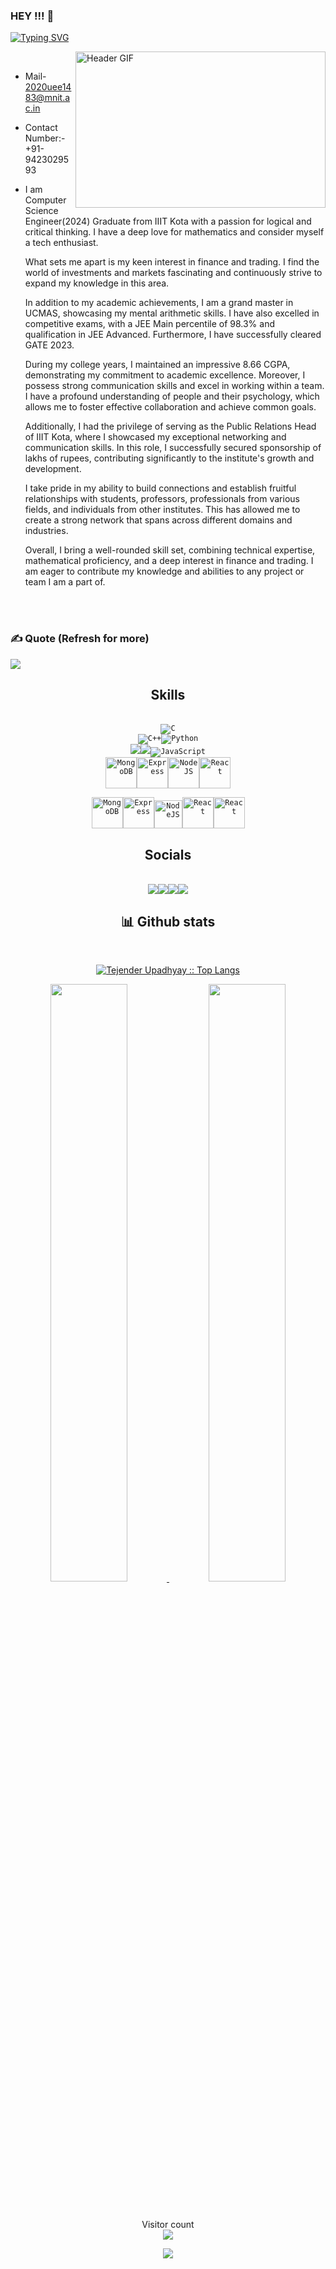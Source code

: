 ### HEY !!! 👋


[![Typing SVG](https://readme-typing-svg.herokuapp.com?font=Merriweather&size=25&duration=4000&pause=1000&color=red&background=00FFE400&center=true&width=435&lines=Komal+Kshirsagar+This+Side+.....;Electronics+Communication+Engineering+Graduate;MNIT+Jaipur+(ECE)+2024)](https://git.io/typing-svg)




<img align="right"  alt="Header GIF" src="https://media4.giphy.com/media/qgQUggAC3Pfv687qPC/giphy.gif?cid=ecf05e47po12uvhx7ohkxzpqtsa0y40whzy4awdtbfczeem0&rid=giphy.gif&ct=g" width="400" height="250" />


<br>

<!--
Profileme.dev
--->

* Mail- [2020uee1483@mnit.ac.in](mailto:2020uee1483@mnit.ac.in)
* Contact Number:- +91-9423029593
* I am Computer Science Engineer(2024) Graduate from IIIT Kota with a passion for logical and critical thinking. I have a deep love for mathematics and  consider myself a tech enthusiast.

  What sets me apart is my keen interest in finance and trading. I find the world of investments and markets fascinating and continuously strive to expand my   knowledge in this area.

  In addition to my academic achievements, I am a grand master in UCMAS, showcasing my mental arithmetic skills. I have also excelled in competitive exams, with a JEE Main percentile of 98.3% and qualification in JEE Advanced. Furthermore, I have successfully cleared GATE 2023.

  During my college years, I maintained an impressive 8.66 CGPA, demonstrating my commitment to academic excellence. Moreover, I possess strong communication skills and excel in working within a team. I have a profound understanding of people and their psychology, which allows me to foster effective collaboration and achieve common goals.

  Additionally, I had the privilege of serving as the Public Relations Head of IIIT Kota, where I showcased my exceptional networking and communication skills. In this role, I successfully secured sponsorship of lakhs of rupees, contributing significantly to the institute's growth and development.

  I take pride in my ability to build connections and establish fruitful relationships with students, professors, professionals from various fields, and individuals from other institutes. This has allowed me to create a strong network that spans across different domains and industries.

  Overall, I bring a well-rounded skill set, combining technical expertise, mathematical proficiency, and a deep interest in finance and trading. I am eager to contribute my knowledge and abilities to any project or team I am a part of.


<br>
<br>

### ✍️ Quote (Refresh for more)
![](https://quotes-github-readme.vercel.app/api?type=horizontal&theme=radical)


<h2 align="center">Skills</h2>
<br/>
<div align="center">
<div align="center">
<div align="center">
<div align="center">
<div align="center">
<code><img src="https://img.icons8.com/fluency/48/null/c-programming.png"  alt="C" /></code> 
<br>
</div>
<code><img src="https://img.icons8.com/fluency/48/null/c-plus-plus-logo.png" alt="C++" /><img src="https://img.icons8.com/fluency/48/null/python.png" alt="Python" /></code> 
<br>
</div>
<code><img src="https://img.icons8.com/color/48/000000/html-5--v1.png"/><img src="https://img.icons8.com/color/48/000000/css3.png"/><img src="https://img.icons8.com/color/48/000000/javascript--v1.png" alt="JavaScript"/></code>
<br>
</div>
<code><img src="https://user-images.githubusercontent.com/82510877/235422257-ec5d7058-718f-44b7-aa16-ade676ca84c2.png" width="50" alt="MongoDB" /><img src="https://user-images.githubusercontent.com/82510877/235422366-b3159b12-1951-4608-967b-6114c176d144.png" width="50" alt="Express" /><img src="https://user-images.githubusercontent.com/82510877/235422434-729530bb-7596-4fa5-bdd6-ee57dd83407a.png" width="50" alt="NodeJS" /><img src="https://user-images.githubusercontent.com/82510877/235422613-d8761cff-39e2-4b61-8518-c174696efaf8.png" width="50"  alt="React" /></code> 
<br>
</div>

<code><img src="https://user-images.githubusercontent.com/82510877/235421875-af22c0bc-20f4-43fb-ae28-ed0c781895bc.png" width="50" alt="MongoDB" /><img src="https://user-images.githubusercontent.com/82510877/235422455-2b48143e-c5bc-43fe-9af3-8131d41e33bf.png" width="50" alt="Express" /><img src="https://user-images.githubusercontent.com/82510877/235422507-1bdb4138-8f65-44c3-9d89-e4b30b100d38.png" width="45" alt="NodeJS" /><img src="https://user-images.githubusercontent.com/82510877/235422568-f27eb160-1107-4740-94c9-1b3ec153f2a4.png" width="50" alt="React" /><img src="https://user-images.githubusercontent.com/82510877/235423571-fe8387ff-a4fb-4e59-b339-7ecdfa9d6283.png" width="50" alt="React" /></code> 
<br>
</div>




<div>
<h2 align="center"> Socials </h2>
<br/>

<div align="center"> 
<code><a href="https://www.github.com/ojasvajain28" target="_blank" rel="noreferrer"><img src="https://img.icons8.com/sf-regular-filled/48/null/github.png" /></a><a href="https://www.instagram.com/ojasvajain1/?hl=en" target="_blank" rel="noreferrer"><img src="https://img.icons8.com/color/48/null/instagram-new--v1.png" /></a><a href="https://www.linkedin.com/in/ojasva-jain-281406200" target="_blank" rel="noreferrer"><img src="https://img.icons8.com/fluency/48/null/linkedin.png" /></a><a href="https://www.twitter.com/ojasvajain28" target="_blank" rel="noreferrer"><img src="https://img.icons8.com/fluency/48/null/twitter.png" /></a></code>
</div>

</div>

  
  
</div>
  <div>
    <h2 align="center"> 📊 Github stats </h2>
      <br/>
        <p align="center">
          <a href="https://github.com/ojasvajain28/">
          <img src="https://github-readme-stats.vercel.app/api/top-langs/?username=ojasvajain28&langs_count=6&theme=gruvbox&layout=compact&hide_border=true" alt="Tejender Upadhyay :: Top Langs" /></a>
        </p>
        <p align="center">
          <a href="https://github.com/ojasvajain28/">
          <img width="49.5%" src="https://github-readme-stats.vercel.app/api?username=ojasvajain28&show_icons=true&theme=gruvbox&hide_border=true" />
          <img width="49.5%" src="https://github-readme-streak-stats.herokuapp.com/?user=ojasvajain28&theme=gruvbox&hide_border=true" />
          </a>
       </p>
     <br>
  </div> 



<p align="center"> 
  Visitor count<br>
  <img src="https://profile-counter.glitch.me/ojasvajain28/count.svg" />
</p>



<p align="center" width="100%">
  <img src="https://capsule-render.vercel.app/api?type=waving&color=gradient&height=60&section=footer&width=100"/>
</p>
